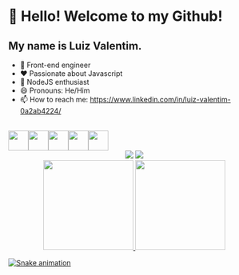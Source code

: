 # 👋 Hello! Welcome to my Github!
## My name is Luiz Valentim.
<!--
**lluizvalentim/lluizvalentim** is a ✨ _special_ ✨ repository because its `README.md` (this file) appears on your GitHub profile.
-->

- 🔭 Front-end engineer 
- ❤ Passionate about Javascript 
- 🌱 NodeJS enthusiast 
- 😄 Pronouns: He/Him 
- 📫 How to reach me: https://www.linkedin.com/in/luiz-valentim-0a2ab4224/

<br>
<div style=" display: flex; justify-content: space-beetween;">
  
 <img align="center" src="https://cdn.jsdelivr.net/gh/devicons/devicon/icons/html5/html5-original.svg" width="40" height="40"/> 
 <img align="center"  src="https://cdn.jsdelivr.net/gh/devicons/devicon/icons/css3/css3-original.svg" width="40" height="40"/> 
 <img align="center"  src="https://cdn.jsdelivr.net/gh/devicons/devicon/icons/javascript/javascript-original.svg" width="40" height="40"/>
 <img align="center"  src="https://cdn.jsdelivr.net/gh/devicons/devicon/icons/react/react-original.svg" width="40" height="40"/>
 <img align="center"  src="https://cdn.jsdelivr.net/gh/devicons/devicon/icons/git/git-original.svg" width="40" height="40"/>
                                                                                                                            

</div>

<div align="center" dir="auto">
  <a href="https://instagram.com/seu-usuário-instagram-aqui](https://www.instagram.com/lluizvalentim/)" target="_blank"><img src="https://img.shields.io/badge/-Instagram-%23E4405F?style=for-the-badge&logo=instagram&logoColor=white" target="_blank"></a>
<a href="https://www.linkedin.com/in/luiz-valentim-0a2ab4224/" target="_blank"><img src="https://img.shields.io/badge/-LinkedIn-%230077B5?style=for-the-badge&logo=linkedin&logoColor=white" target="_blank"></a>   
</div>

<div align="center" dir="auto">
<a href="https://github.com/lluizvalentim">
<img height="180em" src="https://github-readme-stats.vercel.app/api/top-langs/?username=seu-usuário-aqui&layout=compact&langs_count=7&theme=dracula"/>
<img height="180em" src="https://github-readme-stats.vercel.app/api?username=seu-usuário-aqui&show_icons=true&theme=dracula&include_all_commits=true&count_private=true"/>
</div>

![Snake animation](https://github.com/lluizvalentim/blob/output/github-contribution-grid-snake.svg)
